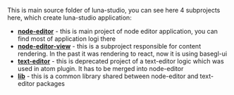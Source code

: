 This is main source folder of luna-studio, you can see here 4 subprojects here, which create luna-studio application:

* **[node-editor](node-editor/src)** - this is main project of node editor application, you can find most of application logi there
* **[node-editor-view](node-editor-view/src)** - this is a subproject responsible for content rendering. In the past it was rendering to react, now it is using basegl-ui
* **[text-editor](text-editor/src)** - this is deprecated project of a text-editor logic which was used in atom plugin. It has to be merged into node-editor
* **[lib](lib/src)** - this is a common library shared between node-editor and text-editor packages
